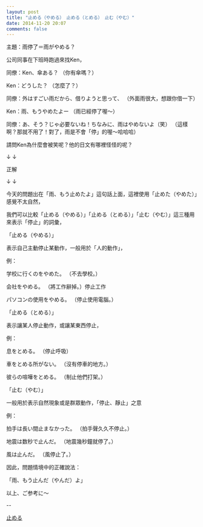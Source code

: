 ```yaml
---
layout: post
title: "止める（やめる）　止める（とめる）　止む（やむ）"
date: 2014-11-20 20:07
comments: false
---
```


主題：雨停了＝雨がやめる？

公司同事在下班時跑過來找Ken，

同僚：Ken、傘ある？
（你有傘嗎？）

Ken：どうした？
（怎麼了？）

同僚：外はすごい雨だから、借りようと思って、
（外面雨很大，想跟你借一下）

Ken：雨、もうやめたよー
（雨已經停了喔～）

同僚：あ、そう？じゃ必要ないね！ちなみに、雨はやめないよ（笑）
（這樣啊？那就不用了！對了，雨是不會「停」的喔～哈哈哈）

請問Ken為什麼會被笑呢？他的日文有哪裡怪怪的呢？

↓
↓

正解

↓
↓

今天的問題出在「雨、もう止めたよ」這句話上面，這裡使用「止めた（やめた）」感覺不太自然，

我們可以比較「止める（やめる）」「止める（とめる）」「止む（やむ）」這三種用來表示「停止」的詞彙，

「止める（やめる）」

表示自己主動停止某動作，一般用於「人的動作」，

例：

学校に行くのをやめた。
（不去學校。）

会社をやめる。
（將工作辭掉。）停止工作

パソコンの使用をやめる。
（停止使用電腦。）

「止める（とめる）」

表示讓某人停止動作，或讓某東西停止，

例：

息をとめる。
（停止呼吸）

車をとめる所がない。
（沒有停車的地方。）

彼らの喧嘩をとめる。
（制止他們打架。）

「止む（やむ）」

一般用於表示自然現象或是群眾動作，「停止、靜止」之意

例：

拍手は長い間止まなかった。
（拍手聲久久不停止。）

地震は数秒で止んだ。
（地震幾秒鐘就停了。）

風は止んだ。
（風停止了。）

因此，問題情境中的正確說法：

「雨、もう止んだ（やんだ）よ」

以上、ご参考に〜

--

[止める](https://www.facebook.com/sonicjpn/photos/a.388874921391.166509.237500346391/10152934937481392/?type=1&relevant_count=1)
